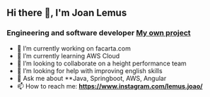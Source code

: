 ## Hi there 👋,  I'm Joan Lemus
<h3>Engineering and software developer <a href="(https://www.facarta.com/)" target="blank"> My own project</a></h3>

- 🔭 I’m currently working on facarta.com
- 🌱 I’m currently learning AWS Cloud
- 👯 I’m looking to collaborate on a height performance team 
- 🤔 I’m looking for help with improving english skills
- 💬 Ask me about **Java, Springboot, AWS, Angular
- 📫 How to reach me: **https://www.instagram.com/lemus.joao/**
